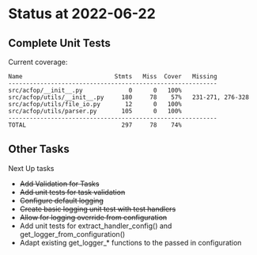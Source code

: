 # Status at 2022-06-22

## Complete Unit Tests

Current coverage:

```text
Name                          Stmts   Miss  Cover   Missing
-----------------------------------------------------------
src/acfop/__init__.py             0      0   100%
src/acfop/utils/__init__.py     180     78    57%   231-271, 276-328
src/acfop/utils/file_io.py       12      0   100%
src/acfop/utils/parser.py       105      0   100%
-----------------------------------------------------------
TOTAL                           297     78    74%
```

## Other Tasks

Next Up tasks

* ~~Add Validation for Tasks~~
* ~~Add unit tests for task validation~~
* ~~Configure default logging~~
* ~~Create basic logging unit test with test handlers~~
* ~~Allow for logging override from configuration~~
* Add unit tests for extract_handler_config() and get_logger_from_configuration()
* Adapt existing get_logger_* functions to the passed in configuration


